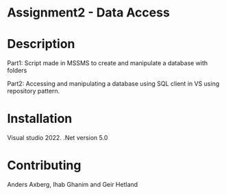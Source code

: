 # Assignment2 - Data Access

# Description
Part1: 
Script made in MSSMS to create and manipulate a database with folders

Part2: 
Accessing and manipulating a database using SQL client in VS using repository pattern.

# Installation
Visual studio 2022. .Net version 5.0

# Contributing
Anders Axberg, Ihab Ghanim and Geir Hetland
